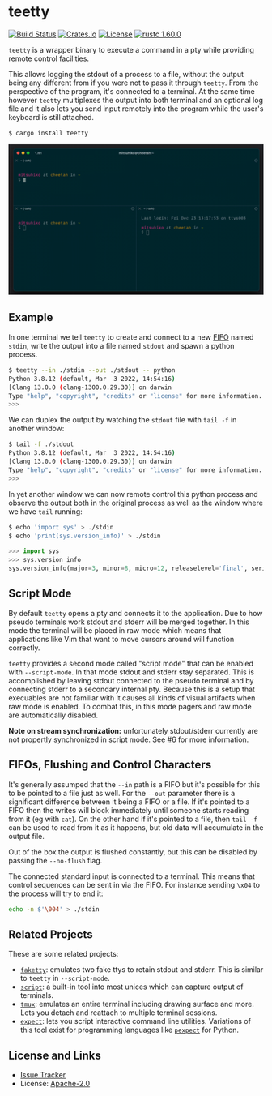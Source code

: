 # teetty

[![Build Status](https://github.com/mitsuhiko/teetty/workflows/Tests/badge.svg?branch=main)](https://github.com/mitsuhiko/teetty/actions?query=workflow%3ATests)
[![Crates.io](https://img.shields.io/crates/d/teetty.svg)](https://crates.io/crates/teetty)
[![License](https://img.shields.io/github/license/mitsuhiko/teetty)](https://github.com/mitsuhiko/teetty/blob/main/LICENSE)
[![rustc 1.60.0](https://img.shields.io/badge/rust-1.60%2B-orange.svg)](https://img.shields.io/badge/rust-1.60%2B-orange.svg)

`teetty` is a wrapper binary to execute a command in a pty while providing remote
control facilities.

This allows logging the stdout of a process to a file, without the output being
any different from if you were not to pass it through `teetty`.  From the
perspective of the program, it's connected to a terminal.  At the same time
however `teetty` multiplexes the output into both terminal and an optional log
file and it also lets you send input remotely into the program while the user's
keyboard is still attached.

```bash
$ cargo install teetty
```

![](https://raw.githubusercontent.com/mitsuhiko/teetty/main/assets/demo.gif)

## Example

In one terminal we tell `teetty` to create and connect to a new
[FIFO](https://en.wikipedia.org/wiki/Named_pipe) named `stdin`, write the output
into a file named `stdout` and spawn a python process.

```bash
$ teetty --in ./stdin --out ./stdout -- python
Python 3.8.12 (default, Mar  3 2022, 14:54:16)
[Clang 13.0.0 (clang-1300.0.29.30)] on darwin
Type "help", "copyright", "credits" or "license" for more information.
>>>
```

We can duplex the output by watching the `stdout` file with `tail -f` in another
window:

```bash
$ tail -f ./stdout
Python 3.8.12 (default, Mar  3 2022, 14:54:16)
[Clang 13.0.0 (clang-1300.0.29.30)] on darwin
Type "help", "copyright", "credits" or "license" for more information.
>>>
```

In yet another window we can now remote control this python process and observe
the output both in the original process as well as the window where we have `tail`
running:

```bash
$ echo 'import sys' > ./stdin
$ echo 'print(sys.version_info)' > ./stdin
```

```python
>>> import sys
>>> sys.version_info
sys.version_info(major=3, minor=8, micro=12, releaselevel='final', serial=0)
```

## Script Mode

By default `teetty` opens a pty and connects it to the application.  Due to how
pseudo terminals work stdout and stderr will be merged together.  In this mode
the terminal will be placed in raw mode which means that applications like Vim
that want to move cursors around will function correctly.

`teetty` provides a second mode called "script mode" that can be enabled with
`--script-mode`.  In that mode stdout and stderr stay separated.  This is
accomplished by leaving stdout connected to the pseudo terminal and by
connecting stderr to a secondary internal pty.  Because this is a setup that
execuables are not familiar with it causes all kinds of visual artifacts when
raw mode is enabled.  To combat this, in this mode pagers and raw mode are
automatically disabled.

**Note on stream synchronization:** unfortunately stdout/stderr currently are not
propertly synchronized in script mode.  See [#6](https://github.com/mitsuhiko/teetty/issues/6)
for more information.

## FIFOs, Flushing and Control Characters

It's generally assumped that the `--in` path is a FIFO but it's possible for this
to be pointed to a file just as well.  For the `--out` parameter there is a significant
difference between it being a FIFO or a file.  If it's pointed to a FIFO then the
writes will block immediately until someone starts reading from it (eg with `cat`).
On the other hand if it's pointed to a file, then `tail -f` can be used to read from
it as it happens, but old data will accumulate in the output file.

Out of the box the output is flushed constantly, but this can be disabled by passing
the `--no-flush` flag.

The connected standard input is connected to a terminal.  This means that control
sequences can be sent in via the FIFO.  For instance sending `\x04` to the process
will try to end it:

```bash
echo -n $'\004' > ./stdin
```

## Related Projects

These are some related projects:

- [`faketty`](https://github.com/dtolnay/faketty): emulates two fake ttys to retain
  stdout and stderr.  This is similar to `teetty` in `--script-mode`.
- [`script`](https://man7.org/linux/man-pages/man1/script.1.html): a built-in tool into
  most unices which can capture output of terminals.
- [`tmux`](https://github.com/tmux/tmux): emulates an entire terminal including
  drawing surface and more. Lets you detach and reattach to multiple terminal
  sessions.
- [`expect`](https://linux.die.net/man/1/expect): lets you script interactive command
  line utilities. Variations of this tool exist for programming languages like
  [`pexpect`](https://pypi.org/project/pexpect) for Python.

## License and Links

* [Issue Tracker](https://github.com/mitsuhiko/teetty/issues)
* License: [Apache-2.0](https://github.com/mitsuhiko/teetty/blob/main/LICENSE)
